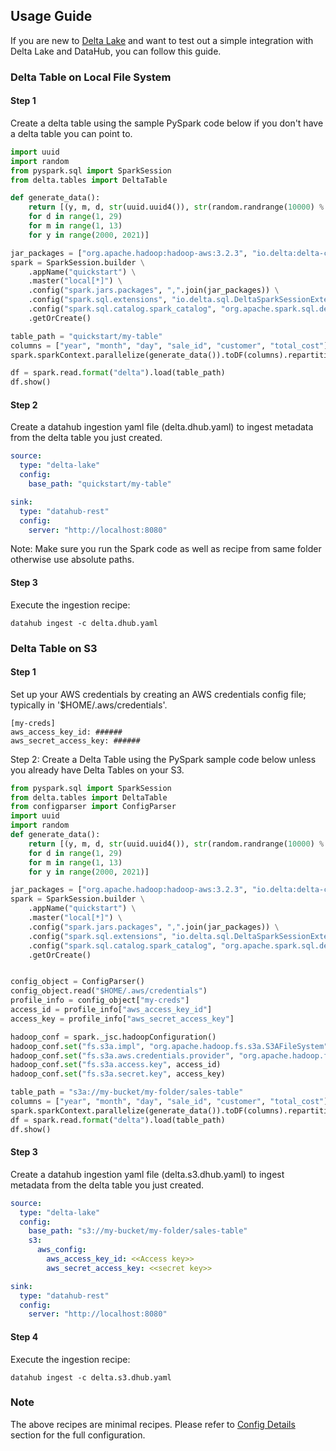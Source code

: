 ## Usage Guide

If you are new to [Delta Lake](https://delta.io/) and want to test out a simple integration with Delta Lake and DataHub, you can follow this guide.

### Delta Table on Local File System

#### Step 1

Create a delta table using the sample PySpark code below if you don't have a delta table you can point to.

```python
import uuid
import random
from pyspark.sql import SparkSession
from delta.tables import DeltaTable

def generate_data():
    return [(y, m, d, str(uuid.uuid4()), str(random.randrange(10000) % 26 + 65) * 3, random.random()*10000)
    for d in range(1, 29)
    for m in range(1, 13)
    for y in range(2000, 2021)]

jar_packages = ["org.apache.hadoop:hadoop-aws:3.2.3", "io.delta:delta-core_2.12:1.2.1"]
spark = SparkSession.builder \
    .appName("quickstart") \
    .master("local[*]") \
    .config("spark.jars.packages", ",".join(jar_packages)) \
    .config("spark.sql.extensions", "io.delta.sql.DeltaSparkSessionExtension") \
    .config("spark.sql.catalog.spark_catalog", "org.apache.spark.sql.delta.catalog.DeltaCatalog") \
    .getOrCreate()

table_path = "quickstart/my-table"
columns = ["year", "month", "day", "sale_id", "customer", "total_cost"]
spark.sparkContext.parallelize(generate_data()).toDF(columns).repartition(1).write.format("delta").save(table_path)

df = spark.read.format("delta").load(table_path)
df.show()

```

#### Step 2

Create a datahub ingestion yaml file (delta.dhub.yaml) to ingest metadata from the delta table you just created.

```yaml
source:
  type: "delta-lake"
  config:
    base_path: "quickstart/my-table"

sink:
  type: "datahub-rest"
  config:
    server: "http://localhost:8080"
```

Note: Make sure you run the Spark code as well as recipe from same folder otherwise use absolute paths.

#### Step 3

Execute the ingestion recipe:

```shell
datahub ingest -c delta.dhub.yaml
```

### Delta Table on S3

#### Step 1

Set up your AWS credentials by creating an AWS credentials config file; typically in '$HOME/.aws/credentials'.

```
[my-creds]
aws_access_key_id: ######
aws_secret_access_key: ######
```

Step 2: Create a Delta Table using the PySpark sample code below unless you already have Delta Tables on your S3.

```python
from pyspark.sql import SparkSession
from delta.tables import DeltaTable
from configparser import ConfigParser
import uuid
import random
def generate_data():
    return [(y, m, d, str(uuid.uuid4()), str(random.randrange(10000) % 26 + 65) * 3, random.random()*10000)
    for d in range(1, 29)
    for m in range(1, 13)
    for y in range(2000, 2021)]

jar_packages = ["org.apache.hadoop:hadoop-aws:3.2.3", "io.delta:delta-core_2.12:1.2.1"]
spark = SparkSession.builder \
    .appName("quickstart") \
    .master("local[*]") \
    .config("spark.jars.packages", ",".join(jar_packages)) \
    .config("spark.sql.extensions", "io.delta.sql.DeltaSparkSessionExtension") \
    .config("spark.sql.catalog.spark_catalog", "org.apache.spark.sql.delta.catalog.DeltaCatalog") \
    .getOrCreate()


config_object = ConfigParser()
config_object.read("$HOME/.aws/credentials")
profile_info = config_object["my-creds"]
access_id = profile_info["aws_access_key_id"]
access_key = profile_info["aws_secret_access_key"]

hadoop_conf = spark._jsc.hadoopConfiguration()
hadoop_conf.set("fs.s3a.impl", "org.apache.hadoop.fs.s3a.S3AFileSystem")
hadoop_conf.set("fs.s3a.aws.credentials.provider", "org.apache.hadoop.fs.s3a.SimpleAWSCredentialsProvider")
hadoop_conf.set("fs.s3a.access.key", access_id)
hadoop_conf.set("fs.s3a.secret.key", access_key)

table_path = "s3a://my-bucket/my-folder/sales-table"
columns = ["year", "month", "day", "sale_id", "customer", "total_cost"]
spark.sparkContext.parallelize(generate_data()).toDF(columns).repartition(1).write.format("delta").save(table_path)
df = spark.read.format("delta").load(table_path)
df.show()

```

#### Step 3

Create a datahub ingestion yaml file (delta.s3.dhub.yaml) to ingest metadata from the delta table you just created.

```yml
source:
  type: "delta-lake"
  config:
    base_path: "s3://my-bucket/my-folder/sales-table"
    s3:
      aws_config:
        aws_access_key_id: <<Access key>>
        aws_secret_access_key: <<secret key>>

sink:
  type: "datahub-rest"
  config:
    server: "http://localhost:8080"
```

#### Step 4

Execute the ingestion recipe:

```shell
datahub ingest -c delta.s3.dhub.yaml
```

### Note

The above recipes are minimal recipes. Please refer to [Config Details](#config-details) section for the full configuration.
